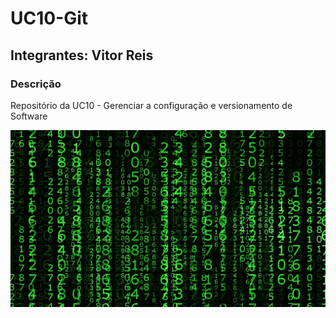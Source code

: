 <h1>UC10-Git</h1>
<h2>Integrantes: Vitor Reis</h2>

<h3>Descrição</h3>
<p>Repositório da UC10 - Gerenciar a configuração e versionamento de Software</p>

<img src="matrix.jpg">
